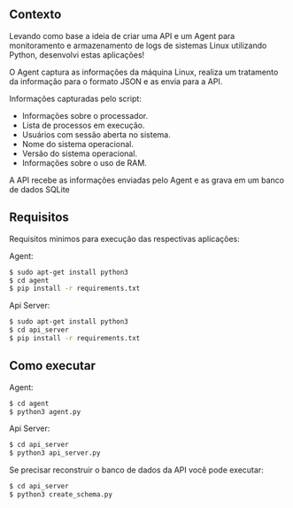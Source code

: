 
## Contexto
Levando como base a ideia de criar uma API e um Agent para monitoramento e armazenamento de logs de sistemas Linux utilizando Python, desenvolvi estas aplicações!

O Agent captura as informações da máquina Linux, realiza um tratamento da informação para o formato JSON e as envia para a API.

Informações capturadas pelo script:
- Informações sobre o processador. 
- Lista de processos em execução. 
- Usuários com sessão aberta no sistema. 
- Nome do sistema operacional. 
- Versão do sistema operacional.
- Informações sobre o uso de RAM. 

A API recebe as informações enviadas pelo Agent e as grava em um banco de dados SQLite




## Requisitos

Requisitos minimos para execução das respectivas aplicações:

Agent:
```bash
$ sudo apt-get install python3
$ cd agent
$ pip install -r requirements.txt
```

Api Server:
```bash
$ sudo apt-get install python3
$ cd api_server
$ pip install -r requirements.txt
```

## Como executar

Agent:
```bash
$ cd agent
$ python3 agent.py
```

Api Server:
```bash
$ cd api_server
$ python3 api_server.py
```

Se precisar reconstruir o banco de dados da API você pode executar:
```bash
$ cd api_server
$ python3 create_schema.py
```
